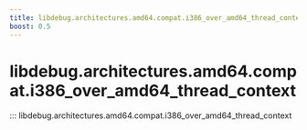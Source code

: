 ```yaml
---
title: libdebug.architectures.amd64.compat.i386_over_amd64_thread_context
boost: 0.5
---
```

# libdebug.architectures.amd64.compat.i386_over_amd64_thread_context
::: libdebug.architectures.amd64.compat.i386_over_amd64_thread_context
